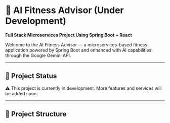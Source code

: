 # 🧠 AI Fitness Advisor (Under Development)
**Full Stack Microservices Project Using Spring Boot + React**

Welcome to the AI Fitness Advisor — a microservices-based fitness application powered by Spring Boot and enhanced with AI capabilities through the Google Gemini API.

---

## 🚀 Project Status
⚠️ This project is currently in development. More features and services will be added soon.

---

## 🧩 Project Structure

